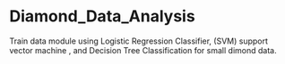 # Diamond_Data_Analysis
Train data module using Logistic Regression Classifier, (SVM) support vector machine , and Decision Tree Classification for small dimond data.
